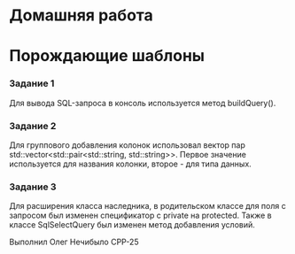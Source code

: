 # Домашняя работа
# Порождающие шаблоны
### Задание 1
Для вывода SQL-запроса в консоль используется метод buildQuery().
### Задание 2
Для группового добавления колонок использовал вектор пар std::vector<std::pair<std::string, std::string>>. Первое значение используется для названия колонки, второе - для типа данных.
### Задание 3
Для расширения класса наследника, в родительском классе для поля с запросом был изменен спецификатор с private на protected. Также в классе SqlSelectQuery был изменен метод добавления условий.

Выполнил Олег Нечибыло CPP-25